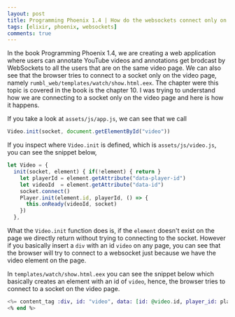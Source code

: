 ```yaml
---
layout: post
title: Programming Phoenix 1.4 | How do the websockets connect only on the video page?
tags: [elixir, phoenix, websockets]
comments: true
---
```


In the book Programming Phoenix 1.4, we are creating a web application where users can annotate YouTube videos and annotations get brodcast by WebSockets to all the users that are on the same video page. We can also see that the browser tries to connect to a socket only on the video page, namely `rumbl_web/templates/watch/show.html.eex`. The chapter were this topic is covered in the book is the chapter 10. I was trying to understand how we are connecting to a socket only on the video page and here is how it happens.

If you take a look at `assets/js/app.js`, we can see that we call
```javascript
Video.init(socket, document.getElementById("video"))
```

If you inspect where `Video.init` is defined, which is `assets/js/video.js`, you can see the snippet below,
```javascript
let Video = {
  init(socket, element) { if(!element) { return }
    let playerId = element.getAttribute("data-player-id")
    let videoId  = element.getAttribute("data-id")
    socket.connect()
    Player.init(element.id, playerId, () => {
      this.onReady(videoId, socket)
    })
  },
```

What the `Video.init` function does is, if the `element` doesn't exist on the page we directly return without trying to connecting to the socket. However if you basically insert a `div` with an id `video` on any page, you can see that the browser will try to connect to a websocket just because we have the video element on the page.

In `templates/watch/show.html.eex` you can see the snippet below which basically creates an element with an id of `video`, hence, the browser tries to connect to a socket on the video page.
```elixir
<%= content_tag :div, id: "video", data: [id: @video.id, player_id: player_id(@video)] do %>
<% end %>
```

